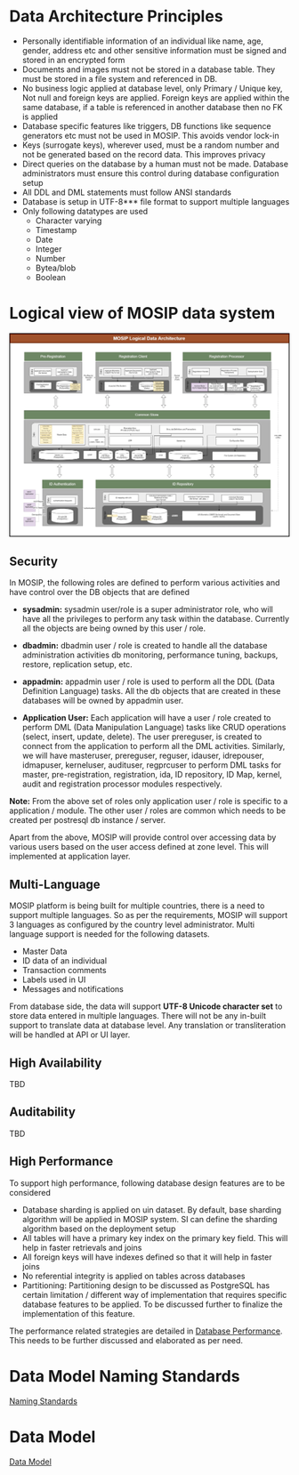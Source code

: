 # Data Architecture Principles

* Personally identifiable information of an individual like name, age, gender, address etc and other sensitive information must be signed and stored in an encrypted form
* Documents and images must not be stored in a database table. They must be stored in a file system and referenced in DB.
* No business logic applied at database level, only Primary / Unique key, Not null and foreign keys are applied. Foreign keys are applied within the same database, if a table is referenced in another database then no FK is applied
* Database specific features like triggers, DB functions like sequence generators etc must not be used in MOSIP. This avoids vendor lock-in
* Keys (surrogate keys), wherever used, must be a random number and not be generated based on the record data. This improves privacy
* Direct queries on the database by a human must not be made. Database administrators must ensure this control during database configuration setup
* All DDL and DML statements must follow ANSI standards
* Database is setup in UTF-8*** file format to support multiple languages
* Only following datatypes are used
    - Character varying
    - Timestamp
    - Date
    - Integer
    - Number
    - Bytea/blob
    - Boolean

# Logical view of MOSIP data system

![MOSIP Data Architecture](_images/arch_diagrams/MOSIP_DataArchitecture.jpg)

## Security

In MOSIP, the following roles are defined to perform various activities and have control over the DB objects that are defined

* **sysadmin:** sysadmin user/role is a super administrator role, who will have all the privileges to perform any task within the database. Currently all the objects are being owned by this user / role.
	
* **dbadmin:** dbadmin user / role is created to handle all the database administration activities db monitoring, performance tuning, backups, restore, replication setup, etc.
	
* **appadmin:** appadmin user / role is used to perform all the DDL (Data Definition Language) tasks. All the db objects that are created in these databases will be owned by appadmin user.
	
* **Application User:** Each application will have a user / role created to perform DML (Data Manipulation Language) tasks like CRUD operations (select, insert, update, delete). The user prereguser, is created to connect from the application to perform all the DML activities. Similarly, we will have masteruser, prereguser, reguser, idauser, idrepouser, idmapuser, kerneluser, audituser, regprcuser to perform DML tasks for master, pre-registration, registration, ida, ID repository, ID Map, kernel, audit and registration processor modules respectively.

**Note:** From the above set of roles only application user / role is specific to a application / module. The other user / roles are common which needs to be  created per postresql db instance / server.

Apart from the above, MOSIP will provide control over accessing data by various users based on the user access defined at zone level. This will implemented at application layer. 

## Multi-Language

MOSIP platform is being built for multiple countries, there is a need to support multiple languages. So as per the requirements, MOSIP will support 3 languages as configured by the country level administrator.
Multi language support is needed for the following datasets. 

* Master Data
* ID data of an individual
* Transaction comments
* Labels used in UI
* Messages and notifications

From database side, the data will support **UTF-8 Unicode character set** to store data entered in multiple languages. 
There will not be any in-built support to translate data at database level. Any translation or transliteration will be handled at API or UI layer.

## High Availability

TBD

## Auditability

TBD


## High Performance

To support high performance, following database design features are to be considered

* Database sharding is applied on uin dataset. By default, base sharding algorithm will be applied in MOSIP system. SI can define the sharding algorithm based on the deployment setup
* All tables will have a primary key index on the primary key field. This will help in faster retrievals and joins
* All foreign keys will have indexes defined so that it will help in faster joins
* No referential integrity is applied on tables across databases
* Partitioning: Partitioning design to be discussed as PostgreSQL has certain limitation / different way of implementation that requires specific database features to be applied. To be discussed further to finalize the implementation of this feature.

The performance related strategies are detailed in [Database Performance](Database-Performance). This needs to be further discussed and elaborated as per need.

# Data Model Naming Standards

[Naming Standards](Data-Model-Naming-Standards)

# Data Model

[Data Model](MOSIP-Data-Model)
